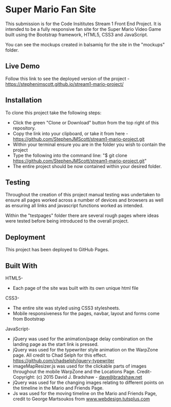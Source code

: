 # Super Mario Fan Site

This submission is for the Code Insititutes Stream 1 Front End Project. It is intended to be a fully responsive fan site for the Super Mario Video Game built using the Bootstrap framework, HTML5, CSS3 and JavaScript. 

You can see the mockups created in balsamiq for the site in the "mockups" folder.

## Live Demo

Follow this link to see the deployed version of the project - https://stephenjmscott.github.io/stream1-mario-project/

## Installation

To clone this project take the following steps:

* Click the green "Clone or Download" button from the top right of this repository.
* Copy the link into your clipboard, or take it from here - https://github.com/StephenJMScott/stream1-mario-project.git
* Within your terminal ensure you are in the folder you wish to contain the project
* Type the following into the command line: "$ git clone https://github.com/StephenJMScott/stream1-mario-project.git"
* The entire project should be now contained within your desired folder. 

## Testing
Throughout the creation of this project manual testing was undertaken to ensure all pages worked across a number of devices and browsers as well as ensuring all links and javascript functions worked as intended. 

Within the "testpages" folder there are several rough pages where ideas were tested before being introduced to the overall project.

## Deployment

This project has been deployed to GitHub Pages.

## Built With
HTML5-
* Each page of the site was built with its own unique html file

CSS3-
* The entire site was styled using CSS3 stylesheets.
* Mobile responsiveness for the pages, navbar, layout and forms come from Bootstrap

JavaScript-
* jQuery was used for the animation/page delay combination on the landing page as the start link is pressed. 
* jQuery was used for the typewriter style animation on the WarpZone page. All credit to Chad Selph for this effect.   https://github.com/chadselph/jquery-typewriter
* imageMapResizer.js was used for the clickable parts of images throughout the mobile WarpZone and the Locations Page.
Credit-Copyright: (c) 2015 David J. Bradshaw - dave@bradshaw.net
* jQuery was used for the changing images relating to different points on the timeline in the Mario and Friends Page. 
* Js was used for the moving timeline on the Mario and Friends Page, credit to George Martsoukos from www.webdesign.tutsplus.com


